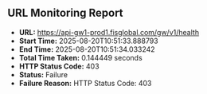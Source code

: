 ## URL Monitoring Report

- **URL:** https://api-gw1-prod1.fisglobal.com/gw/v1/health
- **Start Time:** 2025-08-20T10:51:33.888793
- **End Time:** 2025-08-20T10:51:34.033242
- **Total Time Taken:** 0.144449 seconds
- **HTTP Status Code:** 403
- **Status:** Failure
- **Failure Reason:** HTTP Status Code: 403
